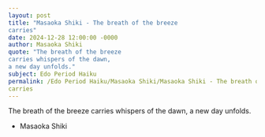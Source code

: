 ```yaml
---
layout: post
title: "Masaoka Shiki - The breath of the breeze
carries"
date: 2024-12-28 12:00:00 -0000
author: Masaoka Shiki
quote: "The breath of the breeze
carries whispers of the dawn,
a new day unfolds."
subject: Edo Period Haiku
permalink: /Edo Period Haiku/Masaoka Shiki/Masaoka Shiki - The breath of the breeze
carries
---
```


The breath of the breeze
carries whispers of the dawn,
a new day unfolds.

- Masaoka Shiki
